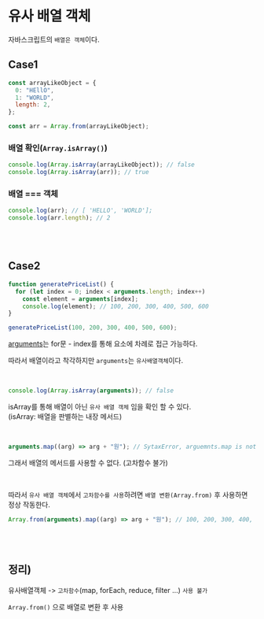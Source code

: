 # 유사 배열 객체

자바스크립트의 `배열은 객체`이다.

## Case1

```javascript
const arrayLikeObject = {
  0: "HEllO",
  1: "WORLD",
  length: 2,
};

const arr = Array.from(arrayLikeObject);
```

### 배열 확인(`Array.isArray()`)

```javascript
console.log(Array.isArray(arrayLikeObject)); // false
console.log(Array.isArray(arr)); // true
```

### 배열 === 객체

```javascript
console.log(arr); // [ 'HELLO', 'WORLD'];
console.log(arr.length); // 2
```

<br/>
<br/>

## Case2

```javascript
function generatePriceList() {
  for (let index = 0; index < arguments.length; index++)
    const element = arguments[index];
    console.log(element); // 100, 200, 300, 400, 500, 600
}

generatePriceList(100, 200, 300, 400, 500, 600);
```

[arguments](https://developer.mozilla.org/ko/docs/Web/JavaScript/Reference/Functions/arguments)는 for문 - index를 통해 요소에 차례로 접근 가능하다.

따라서 배열이라고 착각하지만 `arguments`는 `유사배열객체`이다.

<br/>

```javascript
console.log(Array.isArray(arguments)); // false
```

isArray를 통해 배열이 아닌 `유사 배열 객체` 임을 확인 할 수 있다.<br/>
(isArray: 배열을 판별하는 내장 메서드)

<br/>

```javascript
arguments.map((arg) => arg + "원"); // SytaxError, arguemnts.map is not a function
```

그래서 배열의 메서드를 사용할 수 없다. (고차함수 불가)

<br/>

따라서 `유사 배열 객체`에서 `고차함수를 사용`하려면 `배열 변환(Array.from)` 후 사용하면 정상 작동한다.

```javascript
Array.from(arguments).map((arg) => arg + "원"); // 100, 200, 300, 400, 500, 600
```

<br/>
<br/>

## 정리)

유사배열객체 -> `고차함수`(map, forEach, reduce, filter ...) `사용 불가`

`Array.from()` 으로 배열로 변환 후 사용
